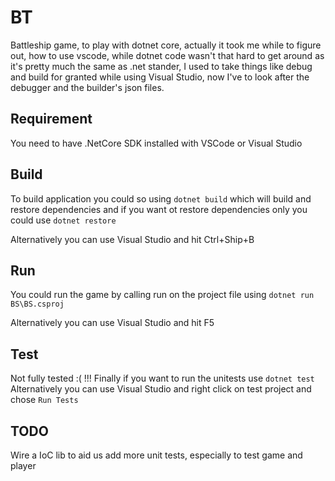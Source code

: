 # BT
Battleship game, to play with dotnet core, actually it took me while to figure out, how to use vscode, while dotnet code wasn't that hard to get around as it's pretty much the same as .net stander, I used to take things like debug and build for granted while using Visual Studio, now I've to look after the debugger and the builder's json files. 


## Requirement 
You need to have .NetCore SDK installed with VSCode or Visual Studio 

## Build
To build application you could so using `dotnet build`  which will build and restore dependencies and if you want ot restore dependencies only you could use `dotnet restore` 

Alternatively you can use Visual Studio and hit Ctrl+Ship+B

## Run 
You could run the game by calling run on the project file using `dotnet run BS\BS.csproj`

Alternatively you can use Visual Studio and hit F5

## Test
Not fully tested :( !!!
Finally if you want to run the unitests use `dotnet test`
Alternatively you can use Visual Studio and right click on test project and chose `Run Tests`



## TODO
Wire a IoC lib to aid us add more unit tests, especially to test game and player
